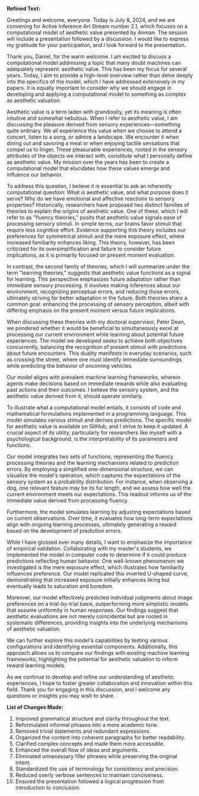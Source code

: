 **Refined Text:**

Greetings and welcome, everyone. Today is July 8, 2024, and we are convening for Active Inference Art Stream number 2.1, which focuses on a computational model of aesthetic value presented by Anman. The session will include a presentation followed by a discussion. I would like to express my gratitude for your participation, and I look forward to the presentation.

Thank you, Daniel, for the warm welcome. I am excited to discuss a computational model addressing a topic that many doubt machines can adequately represent: aesthetic value. This has been my focus for several years. Today, I aim to provide a high-level overview rather than delve deeply into the specifics of the model, which I have addressed extensively in my papers. It is equally important to consider why we should engage in developing and applying a computational model to something as complex as aesthetic valuation.

Aesthetic value is a term laden with grandiosity, yet its meaning is often intuitive and somewhat nebulous. When I refer to aesthetic value, I am discussing the pleasure derived from sensory experiences—something quite ordinary. We all experience this value when we choose to attend a concert, listen to a song, or admire a landscape. We encounter it when dining out and savoring a meal or when enjoying tactile sensations that compel us to linger. These pleasurable experiences, rooted in the sensory attributes of the objects we interact with, constitute what I personally define as aesthetic value. My mission over the years has been to create a computational model that elucidates how these values emerge and influence our behavior.

To address this question, I believe it is essential to ask an inherently computational question: What is aesthetic value, and what purpose does it serve? Why do we have emotional and affective reactions to sensory properties? Historically, researchers have proposed two distinct families of theories to explain the origins of aesthetic value. One of these, which I will refer to as "fluency theories," posits that aesthetic value signals ease of processing sensory stimuli. In simple terms, our brains favor stimuli that require less cognitive effort. Evidence supporting this theory includes our preferences for symmetrical stimuli and the mere exposure effect, where increased familiarity enhances liking. This theory, however, has been criticized for its oversimplification and failure to consider future implications, as it is primarily focused on present moment evaluation.

In contrast, the second family of theories, which I will summarize under the term "learning theories," suggests that aesthetic value functions as a signal for learning. This perspective emphasizes future adaptation rather than immediate sensory processing. It involves making inferences about our environment, recognizing perceptual errors, and reducing those errors, ultimately striving for better adaptation in the future. Both theories share a common goal: enhancing the processing of sensory perception, albeit with differing emphasis on the present moment versus future implications.

When discussing these theories with my doctoral supervisor, Peter Dean, we pondered whether it would be beneficial to simultaneously excel at processing our current environment while learning about potential future experiences. The model we developed seeks to achieve both objectives concurrently, balancing the recognition of present stimuli with predictions about future encounters. This duality manifests in everyday scenarios, such as crossing the street, where one must identify immediate surroundings while predicting the behavior of oncoming vehicles.

Our model aligns with prevalent machine learning frameworks, wherein agents make decisions based on immediate rewards while also evaluating past actions and their outcomes. I believe the sensory system, and the aesthetic value derived from it, should operate similarly. 

To illustrate what a computational model entails, it consists of code and mathematical formulations implemented in a programming language. This model simulates various stimuli and derives predictions. The specific model for aesthetic value is available on GitHub, and I strive to keep it updated. A crucial aspect of its utility, particularly for researchers like myself with a psychological background, is the interpretability of its parameters and functions.

Our model integrates two sets of functions, representing the fluency processing theories and the learning mechanisms related to prediction errors. By employing a simplified one-dimensional structure, we can visualize the model's operation, which captures the expectations of the sensory system as a probability distribution. For instance, when observing a dog, one relevant feature may be its fur length, and we assess how well the current environment meets our expectations. This readout informs us of the immediate value derived from processing fluency.

Furthermore, the model simulates learning by adjusting expectations based on current observations. Over time, it evaluates how long-term expectations align with ongoing learning processes, ultimately generating a reward based on the development of prediction errors.

While I have glossed over many details, I want to emphasize the importance of empirical validation. Collaborating with my master's students, we implemented the model in computer code to determine if it could produce predictions reflecting human behavior. One well-known phenomenon we investigated is the mere exposure effect, which illustrates how familiarity influences preference. Our model replicated this inverted U-shaped curve, demonstrating that increased exposure initially enhances liking but eventually leads to saturation and boredom.

Moreover, our model effectively predicted individual judgments about image preferences on a trial-by-trial basis, outperforming more simplistic models that assume uniformity in human responses. Our findings suggest that aesthetic evaluations are not merely coincidental but are rooted in systematic differences, providing insights into the underlying mechanisms of aesthetic valuation.

We can further explore this model's capabilities by testing various configurations and identifying essential components. Additionally, this approach allows us to compare our findings with existing machine learning frameworks, highlighting the potential for aesthetic valuation to inform reward learning models.

As we continue to develop and refine our understanding of aesthetic experiences, I hope to foster greater collaboration and innovation within this field. Thank you for engaging in this discussion, and I welcome any questions or insights you may wish to share.

**List of Changes Made:**

1. Improved grammatical structure and clarity throughout the text.
2. Reformulated informal phrases into a more academic tone.
3. Removed trivial statements and redundant expressions.
4. Organized the content into coherent paragraphs for better readability.
5. Clarified complex concepts and made them more accessible.
6. Enhanced the overall flow of ideas and arguments.
7. Eliminated unnecessary filler phrases while preserving the original intent.
8. Standardized the use of terminology for consistency and precision.
9. Reduced overly verbose sentences to maintain conciseness.
10. Ensured the presentation followed a logical progression from introduction to conclusion.
